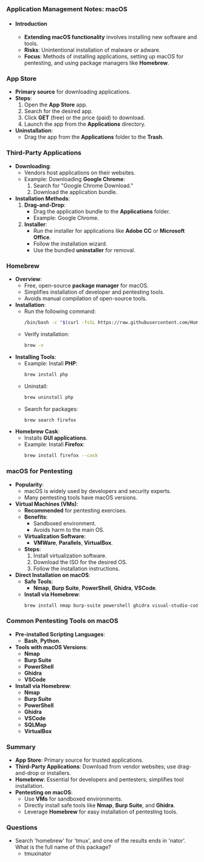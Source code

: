 ### Application Management Notes: macOS
- #### Introduction
	- **Extending macOS functionality** involves installing new software and tools.
	- **Risks**: Unintentional installation of malware or adware.
	- **Focus**: Methods of installing applications, setting up macOS for pentesting, and using package managers like **Homebrew**.



### App Store
- **Primary source** for downloading applications.
- **Steps**:
  1. Open the **App Store** app.
  2. Search for the desired app.
  3. Click **GET** (free) or the price (paid) to download.
  4. Launch the app from the **Applications** directory.
- **Uninstallation**:
  - Drag the app from the **Applications** folder to the **Trash**.



### Third-Party Applications
- **Downloading**:
  - Vendors host applications on their websites.
  - Example: Downloading **Google Chrome**:
    1. Search for "Google Chrome Download."
    2. Download the application bundle.
- **Installation Methods**:
  1. **Drag-and-Drop**:
     - Drag the application bundle to the **Applications** folder.
     - Example: Google Chrome.
  2. **Installer**:
     - Run the installer for applications like **Adobe CC** or **Microsoft Office**.
     - Follow the installation wizard.
     - Use the bundled **uninstaller** for removal.



### Homebrew
- **Overview**:
  - Free, open-source **package manager** for macOS.
  - Simplifies installation of developer and pentesting tools.
  - Avoids manual compilation of open-source tools.
- **Installation**:
  - Run the following command:
    ```bash
    /bin/bash -c "$(curl -fsSL https://raw.githubusercontent.com/Homebrew/install/HEAD/install.sh)"
    ```
  - Verify installation:
    ```bash
    brew -v
    ```
- **Installing Tools**:
  - Example: Install **PHP**:
    ```bash
    brew install php
    ```
  - Uninstall:
    ```bash
    brew uninstall php
    ```
  - Search for packages:
    ```bash
    brew search firefox
    ```
- **Homebrew Cask**:
  - Installs **GUI applications**.
  - Example: Install **Firefox**:
    ```bash
    brew install firefox --cask
    ```



### macOS for Pentesting
- **Popularity**:
  - macOS is widely used by developers and security experts.
  - Many pentesting tools have macOS versions.
- **Virtual Machines (VMs)**:
  - **Recommended** for pentesting exercises.
  - **Benefits**:
    - Sandboxed environment.
    - Avoids harm to the main OS.
  - **Virtualization Software**:
    - **VMWare**, **Parallels**, **VirtualBox**.
  - **Steps**:
    1. Install virtualization software.
    2. Download the ISO for the desired OS.
    3. Follow the installation instructions.
- **Direct Installation on macOS**:
  - **Safe Tools**:
    - **Nmap**, **Burp Suite**, **PowerShell**, **Ghidra**, **VSCode**.
  - **Install via Homebrew**:
    ```bash
    brew install nmap burp-suite powershell ghidra visual-studio-code
    ```



### Common Pentesting Tools on macOS
- **Pre-installed Scripting Languages**:
  - **Bash**, **Python**.
- **Tools with macOS Versions**:
  - **Nmap**
  - **Burp Suite**
  - **PowerShell**
  - **Ghidra**
  - **VSCode**
- **Install via Homebrew**:
  - **Nmap**
  - **Burp Suite**
  - **PowerShell**
  - **Ghidra**
  - **VSCode**
  - **SQLMap**
  - **VirtualBox**



### Summary
- **App Store**: Primary source for trusted applications.
- **Third-Party Applications**: Download from vendor websites; use drag-and-drop or installers.
- **Homebrew**: Essential for developers and pentesters; simplifies tool installation.
- **Pentesting on macOS**:
  - Use **VMs** for sandboxed environments.
  - Directly install safe tools like **Nmap**, **Burp Suite**, and **Ghidra**.
  - Leverage **Homebrew** for easy installation of pentesting tools.



### Questions
- Search 'homebrew' for 'tmux', and one of the results ends in 'nator'. What is the full name of this package?
	- tmuxinator